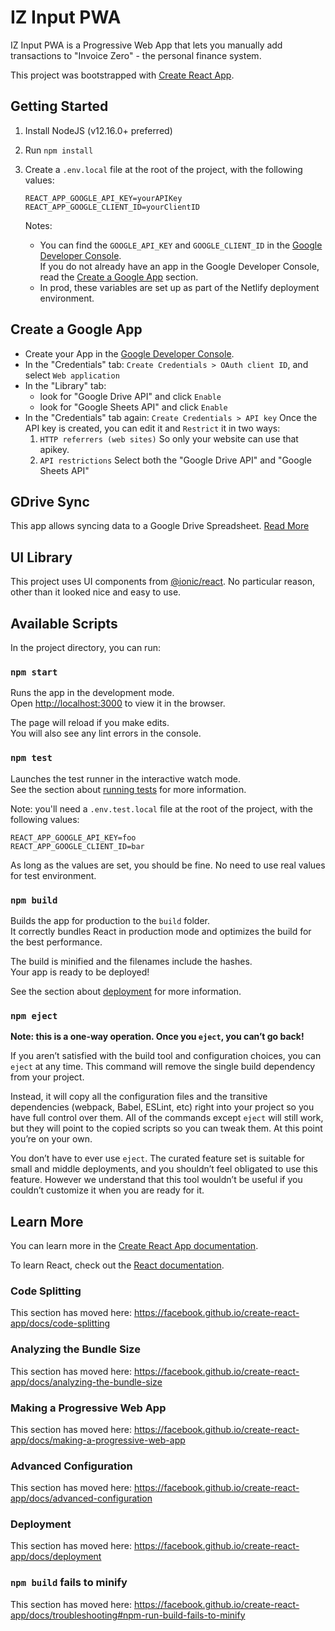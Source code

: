 # IZ Input PWA

IZ Input PWA is a Progressive Web App that lets you manually add transactions to "Invoice Zero" - the personal finance system.

This project was bootstrapped with [Create React App](https://github.com/facebook/create-react-app).

## Getting Started

1. Install NodeJS (v12.16.0+ preferred)
2. Run `npm install`
3. Create a `.env.local` file at the root of the project, with the following values:

   ```
   REACT_APP_GOOGLE_API_KEY=yourAPIKey
   REACT_APP_GOOGLE_CLIENT_ID=yourClientID
   ```

   Notes:

   - You can find the `GOOGLE_API_KEY` and `GOOGLE_CLIENT_ID` in the [Google Developer Console](https://console.developers.google.com).  
     If you do not already have an app in the Google Developer Console, read the [Create a Google App](#create-a-google-app) section.
   - In prod, these variables are set up as part of the Netlify deployment environment.

## Create a Google App

- Create your App in the [Google Developer Console](https://console.developers.google.com).
- In the "Credentials" tab: `Create Credentials > OAuth client ID`, and select `Web application`
- In the "Library" tab:
  - look for "Google Drive API" and click `Enable`
  - look for "Google Sheets API" and click `Enable`
- In the "Credentials" tab again: `Create Credentials > API key`
  Once the API key is created, you can edit it and `Restrict` it in two ways:
  1. `HTTP referrers (web sites)`
     So only your website can use that apikey.
  2. `API restrictions`
     Select both the "Google Drive API" and "Google Sheets API"

## GDrive Sync

This app allows syncing data to a Google Drive Spreadsheet. [Read More](./docs/gdrive_sync.md)

## UI Library

This project uses UI components from [@ionic/react](https://ionicframework.com/react). No particular reason, other than it looked nice and easy to use.

## Available Scripts

In the project directory, you can run:

### `npm start`

Runs the app in the development mode.<br />
Open [http://localhost:3000](http://localhost:3000) to view it in the browser.

The page will reload if you make edits.<br />
You will also see any lint errors in the console.

### `npm test`

Launches the test runner in the interactive watch mode.<br />
See the section about [running tests](https://facebook.github.io/create-react-app/docs/running-tests) for more information.

Note: you'll need a `.env.test.local` file at the root of the project, with the following values:

```
REACT_APP_GOOGLE_API_KEY=foo
REACT_APP_GOOGLE_CLIENT_ID=bar
```

As long as the values are set, you should be fine. No need to use real values for test environment.

### `npm build`

Builds the app for production to the `build` folder.<br />
It correctly bundles React in production mode and optimizes the build for the best performance.

The build is minified and the filenames include the hashes.<br />
Your app is ready to be deployed!

See the section about [deployment](https://facebook.github.io/create-react-app/docs/deployment) for more information.

### `npm eject`

**Note: this is a one-way operation. Once you `eject`, you can’t go back!**

If you aren’t satisfied with the build tool and configuration choices, you can `eject` at any time. This command will remove the single build dependency from your project.

Instead, it will copy all the configuration files and the transitive dependencies (webpack, Babel, ESLint, etc) right into your project so you have full control over them. All of the commands except `eject` will still work, but they will point to the copied scripts so you can tweak them. At this point you’re on your own.

You don’t have to ever use `eject`. The curated feature set is suitable for small and middle deployments, and you shouldn’t feel obligated to use this feature. However we understand that this tool wouldn’t be useful if you couldn’t customize it when you are ready for it.

## Learn More

You can learn more in the [Create React App documentation](https://facebook.github.io/create-react-app/docs/getting-started).

To learn React, check out the [React documentation](https://reactjs.org/).

### Code Splitting

This section has moved here: https://facebook.github.io/create-react-app/docs/code-splitting

### Analyzing the Bundle Size

This section has moved here: https://facebook.github.io/create-react-app/docs/analyzing-the-bundle-size

### Making a Progressive Web App

This section has moved here: https://facebook.github.io/create-react-app/docs/making-a-progressive-web-app

### Advanced Configuration

This section has moved here: https://facebook.github.io/create-react-app/docs/advanced-configuration

### Deployment

This section has moved here: https://facebook.github.io/create-react-app/docs/deployment

### `npm build` fails to minify

This section has moved here: https://facebook.github.io/create-react-app/docs/troubleshooting#npm-run-build-fails-to-minify
